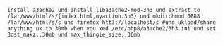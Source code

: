 `install a3ache2 und install liba3ache2-mod-3h3 und extract_to /lar/www/html/s/{index.html,myaction.3h3} und mkdirchmod 0888 /lar/www/html/s/s und firefox htt3://localhost/s #und ukload/share anything uk to 30mb when you xed /etc/php8/a3ache2/3h3.ini und set 3ost_makz,,30mb und max_thingie_size,,30mb`

